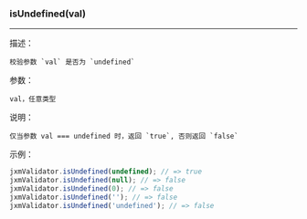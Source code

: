 
### isUndefined(val)

----------

描述：

    校验参数 `val` 是否为 `undefined`

参数：

    val，任意类型

说明：

    仅当参数 val === undefined 时，返回 `true`, 否则返回 `false`

示例：

```javascript
jxmValidator.isUndefined(undefined); // => true
jxmValidator.isUndefined(null); // => false
jxmValidator.isUndefined(0); // => false
jxmValidator.isUndefined(''); // => false
jxmValidator.isUndefined('undefined'); // => false
```
